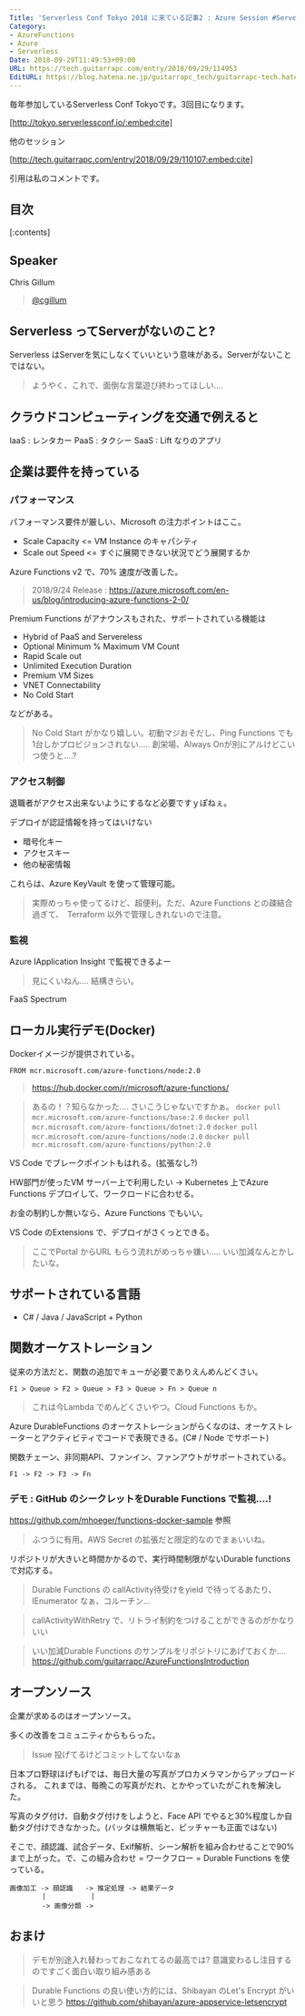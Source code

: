 ```yaml
---
Title: 'Serverless Conf Tokyo 2018 に来ている記事2 : Azure Session #ServerlessConf #serverlesstokyo'
Category:
- AzureFunctions
- Azure
- Serverless
Date: 2018-09-29T11:49:53+09:00
URL: https://tech.guitarrapc.com/entry/2018/09/29/114953
EditURL: https://blog.hatena.ne.jp/guitarrapc_tech/guitarrapc-tech.hatenablog.com/atom/entry/10257846132641452677
---
```


毎年参加しているServerless Conf Tokyoです。3回目になります。

[http://tokyo.serverlessconf.io/:embed:cite]


他のセッション


[http://tech.guitarrapc.com/entry/2018/09/29/110107:embed:cite]



引用は私のコメントです。



## 目次

[:contents]


## Speaker

Chris Gillum

> [@cgillum](https://twitter.com/cgillum)

## Serverless ってServerがないのこと?

Serverless はServerを気にしなくていいという意味がある。Serverがないことではない。

> ようやく、これで、面倒な言葉遊び終わってほしい....

## クラウドコンピューティングを交通で例えると


IaaS : レンタカー
PaaS : タクシー
SaaS : Lift なりのアプリ

## 企業は要件を持っている

### パフォーマンス

パフォーマンス要件が厳しい、Microsoft の注力ポイントはここ。

* Scale Capacity <= VM Instance のキャパシティ
* Scale out Speed <= すぐに展開できない状況でどう展開するか

Azure Functions v2 で、70% 速度が改善した。

> 2018/9/24 Release : https://azure.microsoft.com/en-us/blog/introducing-azure-functions-2-0/

Premium Functions がアナウンスもされた、サポートされている機能は

* Hybrid of PaaS and Servereless
* Optional Minimum % Maximum VM Count
* Rapid Scale out
* Unlimited Execution Duration
* Premium VM Sizes
* VNET Connectability
* No Cold Start

などがある。

> No Cold Start がかなり嬉しい。初動マジおそだし、Ping Functions でも1台しかプロビジョンされない..... 創栄場、Always Onが別にアルけどこいつ使うと....?



### アクセス制御

退職者がアクセス出来ないようにするなど必要ですｙぽねぇ。

デプロイが認証情報を持ってはいけない

* 暗号化キー
* アクセスキー
* 他の秘密情報

これらは、Azure KeyVault を使って管理可能。　　

> 実際めっちゃ使ってるけど、超便利。ただ、Azure Functions との疎結合過ぎて、　Terraform 以外で管理しきれないので注意。

### 監視

Azure IApplication Insight で監視できるよー

> 見にくいねん.... 結構きらい。

FaaS Spectrum

## ローカル実行デモ(Docker)

Dockerイメージが提供されている。

```
FROM mcr.microsoft.com/azure-functions/node:2.0
```

> https://hub.docker.com/r/microsoft/azure-functions/

> あるの！？知らなかった.... さいこうじゃないですかぁ。
> `docker pull mcr.microsoft.com/azure-functions/base:2.0`
> `docker pull mcr.microsoft.com/azure-functions/dotnet:2.0`
> `docker pull mcr.microsoft.com/azure-functions/node:2.0`
> `docker pull mcr.microsoft.com/azure-functions/python:2.0`

VS Code でブレークポイントもはれる。(拡張なし?)

HW部門が使ったVM サーバー上で利用したい -> Kubernetes 上でAzure Functions デプロイして、ワークロードに合わせる。

お金の制約しか無いなら、Azure Functions でもいい。

VS Code のExtensions で、デプロイがさくっとできる。

> ここでPortal からURL もらう流れがめっちゃ嫌い..... いい加減なんとかしたいな。

## サポートされている言語

* C# / Java / JavaScript + Python

## 関数オーケストレーション

従来の方法だと、関数の追加でキューが必要でありえんめんどくさい。

```
F1 > Queue > F2 > Queue > F3 > Queue > Fn > Queue n
```

> これは今Lambda でめんどくさいやつ。Cloud Functions もか。

Azure DurableFunctions のオーケストレーションがらくなのは、オーケストレーターとアクティビティでコードで表現できる。(C# / Node でサポート)

関数チェーン、非同期API、ファンイン、ファンアウトがサポートされている。

```
F1 -> F2 -> F3 -> Fn
```

### デモ : GitHub のシークレットをDurable Functions で監視....!

https://github.com/mhoeger/functions-docker-sample 参照

> ふつうに有用。AWS Secret の拡張だと限定的なのでまぁいいね。

リポジトリが大きいと時間かかるので、実行時間制限がないDurable functions で対応する。

> Durable Functions の callActivity待受けをyield で待ってるあたり、IEnumerator なぁ、コルーチン...

> callActivityWithRetry で、リトライ制約をつけることができるのがかなりいい

> いい加減Durable Functions のサンプルをリポジトリにあげておくか.... https://github.com/guitarrapc/AzureFunctionsIntroduction

## オープンソース

企業が求めるのはオープンソース。

多くの改善をコミュニティからもらった。

> Issue 投げてるけどコミットしてないなぁ

日本プロ野球ほげもげでは、毎日大量の写真がプロカメラマンからアップロードされる。
これまでは、毎晩この写真がだれ、とかやっていたがこれを解決した。

写真のタグ付け、自動タグ付けをしようと、Face API でやると30%程度しか自動タグ付けできなかった。(バッタは横無垢と、ピッチャーも正面ではない)

そこで、顔認識、試合データ、Exif解析、シーン解析を組み合わせることで90% まで上がった。で、この組み合わせ = ワークフロー = Durable Functions を使っている。

```
画像加工 -> 顔認識   -> 推定処理 -> 結果データ
        |           |
        -> 画像分類 ->
```


## おまけ

> デモが別途入れ替わっておこなれてるの最高では? 意識変わるし注目するのですごく面白い取り組み感ある

> Durable Functions の良い使い方的には、Shibayan のLet's Encrypt がいいと思う
> https://github.com/shibayan/azure-appservice-letsencrypt
